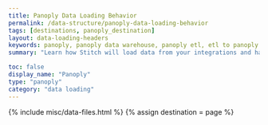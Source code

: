 ```yaml
---
title: Panoply Data Loading Behavior
permalink: /data-structure/panoply-data-loading-behavior
tags: [destinations, panoply_destination]
layout: data-loading-headers
keywords: panoply, panoply data warehouse, panoply etl, etl to panoply
summary: "Learn how Stitch will load data from your integrations and handle various scenarios into a Panoply destination."

toc: false
display_name: "Panoply"
type: "panoply"
category: "data loading"
---
```

{% include misc/data-files.html %}
{% assign destination = page %}

